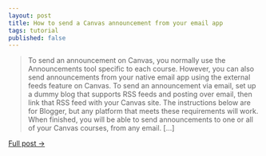 ```yaml
---
layout: post
title: How to send a Canvas announcement from your email app
tags: tutorial
published: false
---
```


>To send an announcement on Canvas, you normally use the Announcements tool specific to each course. However, you can also send announcements from your native email app using the external feeds feature on Canvas. To send an announcement via email, set up a dummy blog that supports RSS feeds and posting over email, then link that RSS feed with your Canvas site. The instructions below are for Blogger, but any platform that meets these requirements will work. When finished, you will be able to send announcements to one or all of your Canvas courses, from any email. [...]

[Full post →](https://nickdanis.medium.com/how-to-send-a-canvas-announcement-from-your-email-app-746af6b414f4)
